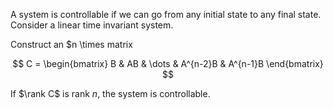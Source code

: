 A system is controllable if we can go from any initial state to any final state. Consider a linear time invariant system.



Construct an $n \times  matrix

$$
C = \begin{bmatrix} B & AB & \dots & A^{n-2}B & A^{n-1}B \end{bmatrix}
$$

If $\rank C$ is rank $n$, the system is controllable.
